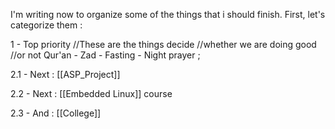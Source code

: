 I'm writing now to organize some of the things that i should finish.
First, let's categorize them :

1 - Top priority //These are the things decide                          //whether we are doing good                           //or not
	 Qur'an - Zad - Fasting - Night prayer ; 

2.1  - Next : [[ASP_Project]] 

2.2 - Next : [[Embedded Linux]] course

2.3 - And : [[College]]
